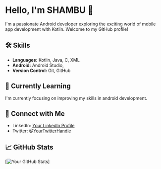 # Hello, I'm SHAMBU 👋

I'm a passionate Android developer exploring the exciting world of mobile app development with Kotlin. Welcome to my GitHub profile!

## 🛠️ Skills

- **Languages:** Kotlin, Java, C, XML
- **Android:** Android Studio, 
- **Version Control:** Git, GitHub

## 🌱 Currently Learning

I'm currently focusing on improving my skills in android development.

## 🤝 Connect with Me

- LinkedIn: [Your LinkedIn Profile]()
- Twitter: [@YourTwitterHandle]()

## 📈 GitHub Stats

[![Your GitHub Stats](https://github-readme-stats.vercel.app/api?username=your-username&show_icons=true&theme=radical)]

